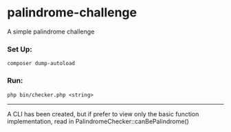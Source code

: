 # palindrome-challenge
A simple palindrome challenge

### Set Up:

`composer dump-autoload`

### Run:

`php bin/checker.php <string>`

---

A CLI has been created, but if prefer to view only the basic function implementation, read in PalindromeChecker::canBePalindrome()
